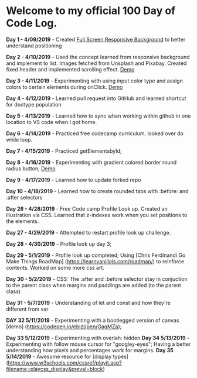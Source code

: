 # Welcome to my official 100 Day of Code Log. 

**Day 1 - 4/09/2019** - Created [Full Screen Responsive Background](https://codepen.io/ebizl/full/pBEMXK) to better understand positioning 

**Day 2 - 4/10/2019** - Used the concept learned from responsive background and implement to list. Images fetched from Unsplash and Pixabay. Created fixed header and implemented scrolling effect. [Demo](https://codepen.io/ebizl/full/BEpwNp)  

**Day 3 - 4/11/2019** - Experimenting with using input color type and assign colors to certain elements during onClick. [Demo](https://codepen.io/ebizl/full/XQgmMG)

**Day 4 - 4/12/2019** - Learned pull request into GitHub and learned shortcut for doctype population

**Day 5 - 4/13/2019** - Learned how to sync when working within github in one location to VS code when I got home.

**Day 6 - 4/14/2019** - Practiced free codecamp curriculum, looked over do while loop.

**Day 7 - 4/15/2019** - Practiced getElementsbyId;

**Day 8 - 4/16/2019** - Experimenting with gradient colored border round radius button; [Demo](https://codepen.io/ebizl/pen/mgpQZN)

**Day 9 - 4/17/2019** -  Learned how to update forked repo

**Day 10 - 4/18/2019** - Learned how to create rounded tabs with :before: and :after selectors

**Day 26 - 4/28/2019** - Free Code camp Profile Look up. Created an illustration via CSS. Learned that z-indexes work when you set positions to the elements. 

**Day 27 - 4/29/2019** - Attempted to restart profile look up challenge. 

**Day 28 - 4/30/2019** - Profile look up day 3;

**Day 29 - 5/1/2019** - Profile look up completed; Using [Chris Ferdinandi Go Make Things RoadMap] (https://learnvanillajs.com/roadmap/) to reinforce contents. 
Worked on some more css art. 

**Day 30 - 5/2/2019** - CSS: The :after and :before selector stay in conjuction to the parent class when margins and paddings are added (to the parent class)

**Day 31 - 5/7/2019** - Understanding of let and const and how they're different from var

**DAY 32 5/11/2019** - Experimenting with a bootlegged version of canvas [demo] (https://codepen.io/ebizl/pen/GaqMZa);

**Day 33 5/12/2019** - Experimenting with overlah: hidden
**Day 34 5/13/2019** - Experimenting with follow mouse cursor for "googley-eyes"; Having a better understanding how pixels and percentages work for margins. 
**Day 35 5/14/2019** - Awesome resource for [display types] (https://www.w3schools.com/cssref/playit.asp?filename=playcss_display&preval=block) 

